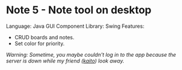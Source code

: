 # Note 5 - Note tool on desktop
Language: Java
GUI Component Library: Swing
Features:
- CRUD boards and notes.
- Set color for priority.

*Warning: Sometime, you maybe couldn't log in to the app because the server is down while my friend ([kaito](https://github.com/KaitoRyouga)) look away.*
